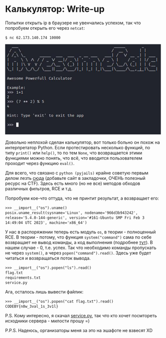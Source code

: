 # Калькулятор: Write-up #
Попытки открыть ip в браузере не увенчались успехом, так что попробуем открыть его через `netcat`:
    
    $ nc 62.173.140.174 10000

![](writeup/calc.jpg)

Довольно неплохой сделан калькулятор, вот только больно он похож на интерпретатор Python. Если протестировать несколько функций, по типу `print()` или `help()`, то по тем `None`, что возвращается этими функциями можно понять, что всё, что вводится пользователем проходит через функцию `eval()`.

Для всего, что связано с `python (pyjails)` крайне советую первым делом лезть [сюда](https://book.hacktricks.xyz/generic-methodologies-and-resources/python/bypass-python-sandboxes) (добавьте сайт в закладочки, ОЧЕНЬ полезный ресурс на CTF).
Здесь есть много (но не все) методов обходов различных фильтров, RCE и т.д.

Попробуем кое-что оттуда, что не принтит результат, а возвращает его:

    >>> __import__("os").uname()
    posix.uname_result(sysname='Linux', nodename='966d3b943242', release='5.4.0-144-generic', version='#161-Ubuntu SMP Fri Feb 3 14:49:04 UTC 2023', machine='x86_64')

У нас в распоряжении теперь есть модуль `os`, в теории - полноценный RCE. В теории - потому, что функция `system("command")` сама по себе возвращает не вывод команды, а код выполнения (подробнее [тут](https://docs-python.ru/standart-library/modul-os-python/funktsija-system-modulja-os/)).
В нашем случае - 0, т.е. успех. Так что необходимо команды пропускать не через `system()`, а через `popen("command").read()`. Здесь уже будет читаться и возвращаться поток вывода.

    >>> __import__("os").popen("ls").read()
    flag.txt
    requirements.txt
    service.py

Ага, осталось лишь вывести файлик:
    
    >>> __import__("os").popen("cat flag.txt").read()
    CODEBY{n0w_3val_1s_3v1l}

P.S. Кому интересно, я скачал [service.py](writeup/service.py), так что кто хочет посмтореть исходники сервера - милости прошу =)

P.P.S. Надеюсь, организаторы меня за это на эшафоте не взвесят XD
